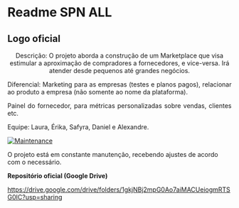 <h1> Readme SPN ALL </h1>

<h2 align="justify">Logo oficial</h2>

<p align="center"> Descrição: O projeto aborda a construção de um Marketplace que visa estimular a aproximação de compradores a fornecedores, e vice-versa. Irá atender desde pequenos 
até grandes negócios.  </p>
<p align="justify"> Diferencial: Marketing para as empresas (testes e planos pagos), relacionar ao produto a empresa (não somente ao nome da plataforma).
<p align="justify"> Painel do fornecedor, para métricas personalizadas sobre vendas, clientes etc. </p>

Equipe: Laura, Érika, Safyra, Daniel e Alexandre.

[![Maintenance](https://img.shields.io/badge/Maintained%3F-yes-green.svg)](https://GitHub.com/Naereen/StrapDown.js/graphs/commit-activity)

O projeto está em constante manutenção, recebendo ajustes de acordo com o necessário.

<strong> Repositório oficial (Google Drive) </strong>

https://drive.google.com/drive/folders/1gkjNBj2mpG0Ao7aiMACUeiogmRTSG0IC?usp=sharing



